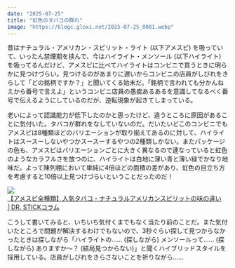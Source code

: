 ```yaml
---
date: "2025-07-25"
title: "虹色のタバコの群れ"
image: "https://blogc.gloxi.net/2025-07-25_0001.webp"
---
```


昔はナチュラル・アメリカン・スピリット・ライト (以下アメスピ) を吸っていて、いったん禁煙期を挟んで、今はハイライト・メンソール (以下ハイライト) を吸ってるんだけど、アメスピに比べてハイライトはコンビニで買うときに明らかに見つけづらい。見つけるのがあまりに遅いからコンビニの店員がしびれをきらして「どの銘柄ですか？」と聞いてくる始末だ。「銘柄で言われても分かんねえから番号で言えよ」というコンビニ店員の愚痴あるあるを意識してなるべく番号で伝えるようにしているのだが、逆転現象が起きてしまっている。

老いによって認識能力が低下したのかと思ったけど、違うところに原因があることに気付いた。タバコが群れをなしていないのだ。だいたいどこのコンビニでもアメスピは8種類ほどのバリエーションが取り揃えてあるのに対して、ハイライトはスースーしないやつかスースーするやつの2種類しかない。またパッケージの色も、アメスピはバリエーションごとに大きく異なるので連なっていると虹色のようなカラフルさを放つのに、ハイライトは白地に薄い青と薄い緑でかなり地味だ。よって陳列棚において単純に4倍ほどの面積の差があり、虹色の目立ち方を考慮すると10倍以上見つけづらいということだったのだ！

[![](https://blogc.gloxi.net/2025-07-25_0001.webp)](https://blogc.gloxi.net/2025-07-25_0001.webp)<br>
[【アメスピ全種類】人気タバコ・ナチュラルアメリカンスピリットの味の違い│DR. STICKコラム](https://dr-stick.shop/tips/cigarette/american_spirit_tabacco/)

こうして書いてみると、いちいち気付くまでもなく当たり前のことだ。また気付いたところで問題が解決するわけでもないので、3秒ぐらい探して見つからなかったときは探しながら「ハイライトの…… (探しながら) メンソールって…… (探しながら) ありますか～？ (結局見つからない)」と聞くハイブリッドスタイルを採用している。店員がしびれをきらさないことを祈りながら……
